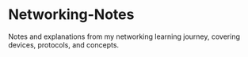 # Networking-Notes
Notes and explanations from my networking learning journey, covering devices, protocols, and concepts.
